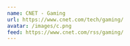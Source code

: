 ```yaml
---
name: CNET - Gaming
url: https://www.cnet.com/tech/gaming/
avatar: /images/c.png
feed: https://www.cnet.com/rss/gaming/
---
```

